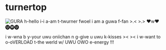 # turnertop
![GURA](https://user-images.githubusercontent.com/89334184/181675536-b23fe240-55f0-443f-8123-bb47a8ec2315.png)
h-hello i-i a-am t-twurner fwoel
i am a guwa f-fan >.< >.>  ♥w♥  🅤🅦🅤

i w-wna b y-your uwu oniichan n g-give u uwu k-kisses >&lt; >&lt; 
i w-want to o-oVERLOAD t-the werld w/ UWU OWO e-energy !!!
